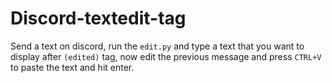 # Discord-textedit-tag
Send a text on discord, run the `edit.py` and type a text that you want to display after `(edited)` tag, now edit the previous message and press `CTRL+V` to paste the text and hit enter.
